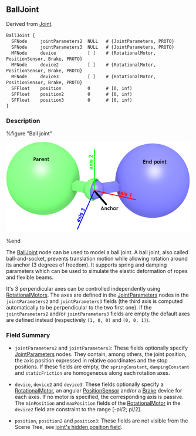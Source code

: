 ## BallJoint

Derived from [Joint](joint.md).

```
BallJoint {
  SFNode     jointParameters2  NULL   # {JointParameters, PROTO}
  SFNode     jointParameters3  NULL   # {JointParameters, PROTO}
  MFNode     device            [ ]    # {RotationalMotor, PositionSensor, Brake, PROTO}
  MFNode     device2           [ ]    # {RotationalMotor, PositionSensor, Brake, PROTO}
  MFNode     device3           [ ]    # {RotationalMotor, PositionSensor, Brake, PROTO}
  SFFloat    position          0      # [0, inf)
  SFFloat    position2         0      # [0, inf)
  SFFloat    position3         0      # [0, inf)
}
```

### Description

%figure "Ball joint"

![ballJoint.png](images/ballJoint.png)

%end

The [BallJoint](#balljoint) node can be used to model a ball joint.
A ball joint, also called ball-and-socket, prevents translation motion while allowing rotation around its anchor (3 degrees of freedom).
It supports spring and damping parameters which can be used to simulate the elastic deformation of ropes and flexible beams.

It's 3 perpendicular axes can be controlled independently using [RotationalMotors](rotationalmotor.md).
The axes are defined in the [JointParameters](jointparameters.md) nodes in the `jointParameters2` and `jointParameters3` fields (the third axis is computed automatically to be perpendicular to the two first one).
If the `jointParameters2` and/or `jointParameters3` fields are empty the default axes are defined instead (respectively `(1, 0, 0)` and `(0, 0, 1)`).

### Field Summary

- `jointParameters2` and `jointParameters3`: These fields optionally specify [JointParameters](jointparameters.md) nodes.
They contain, among others, the joint position, the axis position expressed in relative coordinates and the stop positions.
If these fields are empty, the `springConstant`, `dampingConstant` and `staticFriction` are homogeneous along each rotation axes.

- `device`, `device2` and `device3`: These fields optionally specify a [RotationalMotor](rotationalmotor.md), an angular [PositionSensor](positionsensor.md) and/or a [Brake](brake.md) device for each axes.
If no motor is specified, the corresponding axis is passive.
The `minPosition` and `maxPosition` fields of the [RotationalMotor](rotationalmotor.md) in the `device2` field are constraint to the range [-pi/2; pi/2].

- `position`, `position2` and `position3`: These fields are not visible from the Scene Tree, see [joint's hidden position field](joint.md#joints-hidden-position-fields).
